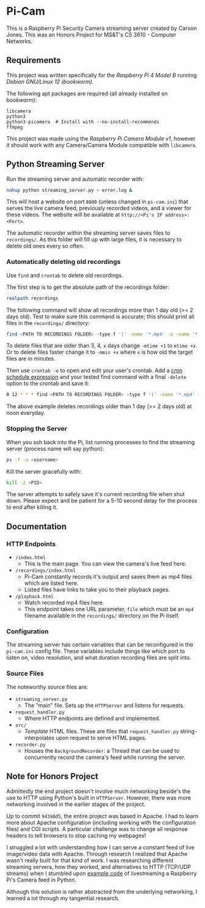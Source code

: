 # Pi-Cam

This is a Raspberry Pi Security Camera streaming server created by Carson Jones. This was an Honors Project for MS&T's CS 3610 - Computer Networks.

## Requirements

This project was written specifically for the _Raspberry Pi 4 Model B_ running _Debian GNU/Linux 12 (bookworm)_.

The following apt packages are required (all already installed on _bookworm_):

```
libcamera
python3
python3-picamera  # Install with --no-install-recommends
ffmpeg
```

This project was made using the _Raspberry Pi Camera Module v1_, however it should work with any Camera/Camera Module compatible with `libcamera`.

## Python Streaming Server

Run the streaming server and automatic recorder with:

```bash
nohup python streaming_server.py > error.log &
```

This will host a website on port `8000` (unless changed in `pi-cam.ini`) that serves the live camera feed, previously recorded videos, and a viewer for these videos. The website will be available at `http://<Pi's IP address>:<Port>`.

The automatic recorder within the streaming server saves files to `recordings/`. As this folder will fill up with large files, it is necessary to delete old ones every so often.

### Automatically deleting old recordings

Use `find` and `crontab` to delete old recordings.

The first step is to get the absolute path of the recordings folder:

```bash
realpath recordings
```

The following command will show all recordings more than 1 day old (>= 2 days old). Test to make sure this command is accurate; this should print all files in the `recordings/` directory:

```bash
find <PATH TO RECORDINGS FOLDER> -type f '(' -name '*.mp4' -o -name '*.h264' ')' -mtime +1
```

To delete files that are older than 3, 4, `x` days change `-mtime +1` to `mtime +x`. Or to delete files faster change it to `-mmin +x` where `x` is how old the target files are in minutes.

Then use `crontab -e` to open and edit your user's crontab. Add a [cron schedule expression](https://crontab.guru/) and your tested find command with a final `-delete` option to the crontab and save it:

```bash
0 12 * * * find <PATH TO RECORDINGS FOLDER> -type f '(' -name '*.mp4' -o -name '*.h264' ')' -mtime +1 -delete
```

The above example deletes recordings older than 1 day (>= 2 days old) at noon everyday.

### Stopping the Server

When you ssh back into the Pi, list running processes to find the streaming server (process name will say python):

```bash
ps -f -u <username>
```

Kill the server gracefully with:

```bash
kill -2 <PID>
```

The server attempts to safely save it's current recording file when shut down. Please expect and be patient for a 5-10 second delay for the process to end after killing it.

## Documentation

### HTTP Endpoints

* `/index.html`
  * This is the main page. You can view the camera's live feed here.
* `/recordings/index.html`
  * Pi-Cam constantly records it's output and saves them as mp4 files which are listed here.
  * Listed files have links to take you to their playback pages.
* `/playback.html`
  * Watch recorded mp4 files here.
  * This endpoint takes one URL parameter, `file` which must be an `mp4` filename available in the `recordings/` directory on the Pi itself.

### Configuration

The streaming server has certain variables that can be reconfigured in the `pi-cam.ini` config file. These variables include things like which port to listen on, video resolution, and what duration recording files are split into.

### Source Files

The noteworthy source files are:

* `streaming_server.py`
  * The "main" file. Sets up the `HTTPServer` and listens for requests.
* `request_handler.py`
  * Where HTTP endpoints are defined and implemented.
* `src/`
  * _Template_ HTML files. These are files that `request_handler.py` string-interpolates upon request to serve HTML pages.
* `recorder.py`
  * Houses the `BackgroundRecorder`: a Thread that can be used to concurrently record the camera's feed while running the server.

## Note for Honors Project

Admittedly the end project doesn't involve much networking beside's the use to HTTP using Python's built in `HTTPServer`. However, there was more networking involved in the earlier stages of the project.

Up to commit `94398d5`, the entire project was based in Apache. I had to learn more about Apache configuration (including working with the configuration files) and CGI scripts. A particular challenge was to change all response headers to tell browsers to stop caching my webpages!

I struggled a lot with understanding how I can serve a constant feed of live image/video data with Apache. Through research I realized that Apache wasn't really built for that kind of work. I was researching different streaming servers, how they worked, and alternatives to HTTP (TCP/UDP streams) when I stumbled upon [example code](https://github.com/raspberrypi/picamera2/blob/main/examples/mjpeg_server.py) of livestreaming a Raspberry Pi's Camera feed in Python.

Although this solution is rather abstracted from the underlying networking, I learned a lot through my tangential research.